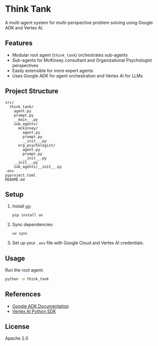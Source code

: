 # Think Tank

A multi-agent system for multi-perspective problem solving using Google ADK and Vertex AI.

## Features
- Modular root agent (`think_tank`) orchestrates sub-agents
- Sub-agents for McKinsey consultant and Organizational Psychologist perspectives
- Easily extensible for more expert agents
- Uses Google ADK for agent orchestration and Vertex AI for LLMs

## Project Structure
```
src/
  think_tank/
    agent.py
    prompt.py
    __main__.py
    sub_agents/
      mckinsey/
        agent.py
        prompt.py
        __init__.py
      org_psychologist/
        agent.py
        prompt.py
        __init__.py
    __init__.py
    sub_agents/__init__.py
.env
pyproject.toml
README.md
```

## Setup
1. Install [uv](https://github.com/astral-sh/uv):
   ```bash
   pip install uv
   ```
2. Sync dependencies:
   ```bash
   uv sync
   ```
3. Set up your `.env` file with Google Cloud and Vertex AI credentials.

## Usage
Run the root agent:
```bash
python -m think_tank
```

## References
- [Google ADK Documentation](https://google.github.io/adk-docs)
- [Vertex AI Python SDK](https://cloud.google.com/python/docs/reference/aiplatform/latest)

## License
Apache 2.0 